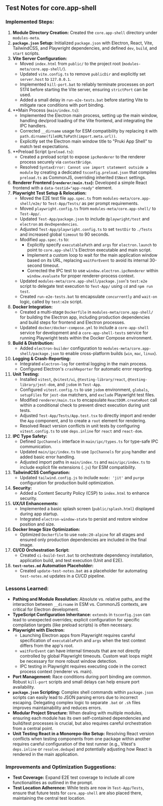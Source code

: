 ## Test Notes for core.app-shell

### Implemented Steps:

1.  **Module Directory Creation:** Created the `core.app-shell` directory under `modules-meta`.
2.  **`package.json` Setup:** Initialized `package.json` with Electron, React, Vite, TailwindCSS, and Playwright dependencies, and defined `dev`, `build`, and `start` scripts.
3.  **Vite Server Configuration:**
    *   Moved `index.html` from `public/` to the project root (`modules-meta/core.app-shell/`).
    *   Updated `vite.config.ts` to remove `publicDir` and explicitly set `server.host` to `127.0.0.1`.
    *   Implemented `kill-port.bat` to reliably terminate processes on port 5174 before starting the Vite server, ensuring `strictPort` can be used.
    *   Added a small delay in `run-e2e-tests.bat` before starting Vite to mitigate race conditions with port binding.
4.  **Main Process (`main/index.ts`):
    *   Implemented the Electron main process, setting up the main window, handling dev/prod loading of the Vite frontend, and integrating the IPC handlers.
    *   Corrected `__dirname` usage for ESM compatibility by replacing it with `path.dirname(fileURLToPath(import.meta.url))`.
    *   Explicitly set the Electron main window title to "Pruki App Shell" to match test expectations.
5.  **Preload Script (`preload.ts`):
    *   Created a preload script to expose `ipcRenderer` to the renderer process securely via `contextBridge`.
    *   Resolved `SyntaxError: Cannot use import statement outside a module` by creating a dedicated `tsconfig.preload.json` that compiles `preload.ts` as CommonJS, overriding inherited `ESNext` settings.
6.  **Renderer Frontend (`renderer/main.tsx`):** Developed a simple React frontend with a `data-testid="app-ready"` element.
7.  **Playwright Test Setup & Relocation:**
    *   Moved the E2E test file `app.spec.ts` from `modules-meta/core.app-shell/e2e/` to `Test-App/Tests/` as per prompt requirements.
    *   Moved `playwright.config.ts` from `modules-meta/core.app-shell/` to `Test-App/`.
    *   Updated `Test-App/package.json` to include `@playwright/test` and `electron` as `devDependencies`.
    *   Adjusted `Test-App/playwright.config.ts` to set `testDir` to `./Tests` and increased global `timeout` to 90 seconds.
    *   Modified `app.spec.ts` to:
        *   Explicitly specify `executablePath` and `args` for `electron.launch` to point to `core.app-shell`'s Electron executable and main script.
        *   Implement a custom loop to wait for the main application window based on its URL, replacing `waitForEvent` to avoid its internal 30-second timeout.
        *   Corrected the IPC test to use `window.electron.ipcRenderer` within `window.evaluate` for proper renderer-process context.
    *   Updated `modules-meta/core.app-shell/package.json`'s `test:e2e` script to delegate test execution to `Test-App/` using `cd` and `npm run test`.
    *   Created `run-e2e-tests.bat` to encapsulate `concurrently` and `wait-on` logic, called by `test:e2e` script.
8.  **Docker Integration:**
    *   Created a multi-stage `Dockerfile` in `modules-meta/core.app-shell/` for building the Electron app, including production dependencies and build steps for frontend and Electron processes.
    *   Updated `docker/docker-compose.yml` to include a `core-app-shell` service for development and a `core-app-shell-tests` service for running Playwright tests within the Docker Compose environment.
9.  **Build & Distribution:**
    *   Added `electron-builder` configuration to `modules-meta/core.app-shell/package.json` to enable cross-platform builds (`win`, `mac`, `linux`).
10. **Logging & Crash-Reporting:**
    *   Integrated `electron-log` for central logging in the main process.
    *   Configured Electron's `crashReporter` for automatic error reporting.
11. **Unit Testing:**
    *   Installed `vitest`, `@vitest/ui`, `@testing-library/react`, `@testing-library/jest-dom`, and `jsdom` in `Test-App`.
    *   Configured `vitest.config.ts` to use `jsdom` environment, `globals`, `setupFiles` for `jest-dom` matchers, and `exclude` Playwright test files.
    *   Modified `renderer/main.tsx` to encapsulate `ReactDOM.createRoot` call within a conditional check to prevent direct execution during unit tests.
    *   Adjusted `Test-App/Tests/App.test.tsx` to directly import and render the `App` component, and to create a `root` element for rendering.
    *   Resolved React version conflicts in unit tests by configuring `vitest.config.ts` to use `deps.inline` for `react` and `react-dom`.
12. **IPC Type Safety:**
    *   Defined `IpcChannels` interface in `main/ipc/types.ts` for type-safe IPC communication.
    *   Updated `main/ipc/index.ts` to use `IpcChannels` for `ping` handler and added basic error handling.
    *   Adjusted import paths in `main/index.ts` and `main/ipc/index.ts` to include explicit file extensions (`.js`) for ESM compatibility.
13. **TailwindCSS Configuration:**
    *   Updated `tailwind.config.js` to include `mode: 'jit'` and `purge` configuration for production build optimization.
14. **Security:**
    *   Added a Content Security Policy (CSP) to `index.html` to enhance security.
15. **UX/UI Enhancements:**
    *   Implemented a basic splash screen (`public/splash.html`) displayed during app startup.
    *   Integrated `electron-window-state` to persist and restore window position and size.
16. **Docker Image Size Optimization:**
    *   Optimized `Dockerfile` to use `node:20-alpine` for all stages and ensured only production dependencies are included in the final image.
17. **CI/CD Orchestration Script:**
    *   Created `ci-build-test.bat` to orchestrate dependency installation, application build, and test execution (Unit and E2E).
18. **`test-notes.md` Automation Placeholder:**
    *   Created `update-test-notes.bat` as a placeholder for automating `test-notes.md` updates in a CI/CD pipeline.

### Lessons Learned:

*   **Pathing and Module Resolution:** Absolute vs. relative paths, and the interaction between `__dirname` in ESM vs. CommonJS contexts, are critical for Electron development.
*   **TypeScript Configuration Inheritance:** `extends` in `tsconfig.json` can lead to unexpected overrides; explicit configuration for specific compilation targets (like preload scripts) is often necessary.
*   **Playwright with Electron:**
    *   Launching Electron apps from Playwright requires careful specification of `executablePath` and `args` when the test context differs from the app's root.
    *   `waitForEvent` can have internal timeouts that are not directly controlled by global Playwright timeouts. Custom wait loops might be necessary for more robust window detection.
    *   IPC testing in Playwright requires executing code in the correct process context (renderer vs. main).
*   **Port Management:** Race conditions during port binding are common. Robust `kill-port` scripts and small delays can help ensure port availability.
*   **`package.json` Scripting:** Complex shell commands within `package.json` scripts can easily lead to JSON parsing errors due to incorrect escaping. Delegating complex logic to separate `.bat` or `.sh` files improves maintainability and reduces errors.
*   **Modular Project Structure:** When dealing with multiple modules, ensuring each module has its own self-contained dependencies and build/test processes is crucial, but also requires careful orchestration from a central point.
*   **Unit Testing React in a Monorepo-like Setup:** Resolving React version conflicts when testing components from one package within another requires careful configuration of the test runner (e.g., Vitest's `deps.inline` or `resolve.dedupe`) and potentially adjusting how React is rendered in the main application.

### Improvements and Optimization Suggestions:

*   **Test Coverage:** Expand E2E test coverage to include all core functionalities as outlined in the prompt.
*   **Test Location Adherence:** While tests are now in `Test-App/Tests`, ensure that future tests for `core.app-shell` are also placed there, maintaining the central test location.